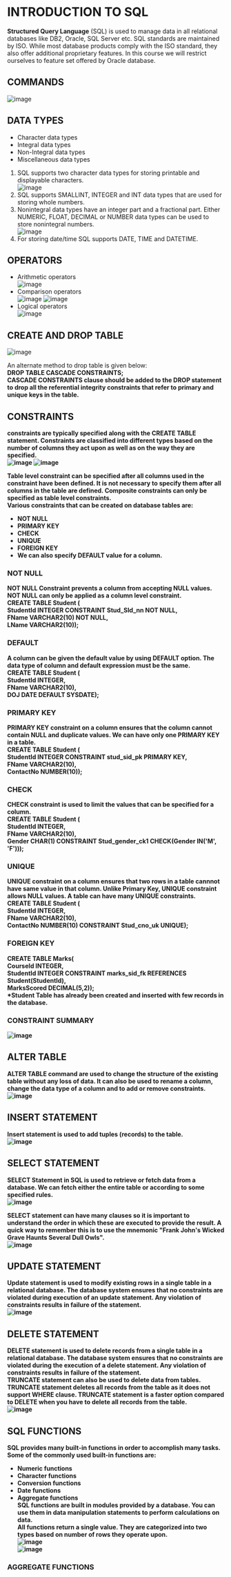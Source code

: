 # INTRODUCTION TO SQL  
**Structured Query Language** (SQL) is used to manage data in all relational databases like DB2, Oracle, SQL Server etc. SQL standards are maintained by ISO. While most database products comply with the ISO standard, they also offer additional proprietary features. In this course we will restrict ourselves to feature set offered by Oracle database.

## COMMANDS  
![image](https://github.com/Vikasgupta29/SQL/assets/92180754/673982ce-ba23-4138-b23c-566ddaee5615)

## DATA TYPES  
- Character data types
- Integral data types
- Non-Integral data types
- Miscellaneous data types  

1. SQL supports two character data types for storing printable and displayable characters.  
   ![image](https://github.com/Vikasgupta29/SQL/assets/92180754/7e8be429-4beb-4a18-a58f-137680d73880)  
3. SQL supports SMALLINT, INTEGER and INT data types that are used for storing whole numbers.  
4. Nonintegral data types have an integer part and a fractional part. Either NUMERIC, FLOAT, DECIMAL or NUMBER data types can be used to store nonintegral numbers.  
   ![image](https://github.com/Vikasgupta29/SQL/assets/92180754/e8e4a2a5-d11f-4ed3-861c-eaec60d5a5c0)  
5. For storing date/time SQL supports DATE, TIME and DATETIME.  

## OPERATORS  
- Arithmetic operators  
  ![image](https://github.com/Vikasgupta29/SQL/assets/92180754/35deff5a-437c-4ad6-856c-6f07cdd4d053)  
- Comparison operators  
  ![image](https://github.com/Vikasgupta29/SQL/assets/92180754/fd55da3b-0d8b-4709-a1b7-d7beb0f62d21)
  ![image](https://github.com/Vikasgupta29/SQL/assets/92180754/90634c59-d104-490c-b201-0621534cce18)  
- Logical operators  
  ![image](https://github.com/Vikasgupta29/SQL/assets/92180754/1864a7ae-9f94-47e5-92c6-39d3520cf825)  

## CREATE AND DROP TABLE  
![image](https://github.com/Vikasgupta29/SQL/assets/92180754/42f7a0d1-add9-4fb1-8aca-60286578f501)

An alternate method to drop table is given below:  
**DROP TABLE <Table name> CASCADE CONSTRAINTS;**  
**CASCADE CONSTRAINTS** clause should be added to the DROP statement to drop all the referential integrity constraints that refer to primary and unique keys in the table.

## CONSTRAINTS  
constraints are typically specified along with the CREATE TABLE statement. Constraints are classified into different types based on the number of columns they act upon as well as on the way they are specified.  
![image](https://github.com/Vikasgupta29/SQL/assets/92180754/47f0a58f-c80f-4ca2-88e6-9fbdf240431d)
![image](https://github.com/Vikasgupta29/SQL/assets/92180754/92046343-2015-422a-9b58-14ec471d5004)  

Table level constraint can be specified after all columns used in the constraint have been defined. It is not necessary to specify them after all columns in the table are defined. Composite constraints can only be specified as table level constraints.  
Various constraints that can be created on database tables are:  
- NOT NULL  
- PRIMARY KEY
- CHECK
- UNIQUE
- FOREIGN KEY
- We can also specify DEFAULT value for a column.  

### NOT NULL  
NOT NULL Constraint prevents a column from accepting NULL values. NOT NULL can only be applied as a column level constraint.  
CREATE TABLE Student (  
    StudentId INTEGER CONSTRAINT Stud_SId_nn NOT NULL,  
    FName VARCHAR2(10) NOT NULL,  
    LName VARCHAR2(10));  

### DEFAULT
A column can be given the default value by using DEFAULT option. The data type of column and default expression must be the same.  
CREATE TABLE Student (  
    StudentId INTEGER,  
    FName VARCHAR2(10),  
    DOJ DATE DEFAULT SYSDATE);  

### PRIMARY KEY  
PRIMARY KEY constraint on a column ensures that the column cannot contain NULL and duplicate values. We can have only one PRIMARY KEY in a table.  
CREATE TABLE Student (  
    StudentId INTEGER CONSTRAINT stud_sid_pk PRIMARY KEY,  
    FName VARCHAR2(10),  
    ContactNo NUMBER(10));  

### CHECK  
CHECK constraint is used to limit the values that can be specified for a column.  
CREATE TABLE Student (  
    StudentId INTEGER,  
    FName VARCHAR2(10),  
    Gender CHAR(1) CONSTRAINT Stud_gender_ck1 CHECK(Gender IN('M', 'F')));  

### UNIQUE  
UNIQUE constraint on a column ensures that two rows in a table cannnot have same value in that column. Unlike Primary Key, UNIQUE constraint allows NULL values. A table can have many UNIQUE constraints.  
CREATE TABLE Student (  
    StudentId INTEGER,  
    FName VARCHAR2(10),  
    ContactNo NUMBER(10) CONSTRAINT Stud_cno_uk UNIQUE);  

### FOREIGN KEY  
CREATE TABLE Marks(  
    CourseId INTEGER,   
    StudentId INTEGER CONSTRAINT marks_sid_fk REFERENCES Student(StudentId),  
    MarksScored DECIMAL(5,2));  
*Student Table has already been created and inserted with few records in the database.  

### CONSTRAINT SUMMARY  
![image](https://github.com/Vikasgupta29/SQL/assets/92180754/e913ad62-a88e-46ae-8b54-0d5673e44dec)

## ALTER TABLE
ALTER TABLE command are used to change the structure of the existing table without any loss of data. It can also be used to rename a column, change the data type of a column and to add or remove constraints.  
![image](https://github.com/Vikasgupta29/SQL/assets/92180754/4c380e9d-bda8-4e32-930a-d6bc4e3dcced)

## INSERT STATEMENT  
Insert statement is used to add tuples (records) to the table.  
![image](https://github.com/Vikasgupta29/SQL/assets/92180754/c19b23d5-84d2-4df5-a443-5df3a5ae24a5)

## SELECT STATEMENT  
SELECT Statement in SQL is used to retrieve or fetch data from a database. We can fetch either the entire table or according to some specified rules.  
![image](https://github.com/Vikasgupta29/SQL/assets/92180754/e771859c-9d72-4f13-8480-d4cb84272111)

SELECT statement can have many clauses so it is important to understand the order in which these are executed to provide the result. A quick way to remember this is to use the mnemonic "Frank John's Wicked Grave Haunts Several Dull Owls".  
![image](https://github.com/Vikasgupta29/SQL/assets/92180754/fac11b2e-5e05-4ea5-8e5c-f39ba791655d)

## UPDATE STATEMENT  
Update statement is used to modify existing rows in a single table in a relational database. The database system ensures that no constraints are violated during execution of an update statement. Any violation of constraints results in failure of the statement.  
![image](https://github.com/Vikasgupta29/SQL/assets/92180754/f51d917c-60dc-4502-bfc3-2719996190a2)

## DELETE STATEMENT  
DELETE statement is used to delete records from a single table in a relational database. The database system ensures that no constraints are violated during the execution of a delete statement. Any violation of constraints results in failure of the statement.  
TRUNCATE statement can also be used to delete data from tables. TRUNCATE statement deletes all records from the table as it does not support WHERE clause. TRUNCATE statement is a faster option compared to DELETE when you have to delete all records from the table.  
![image](https://github.com/Vikasgupta29/SQL/assets/92180754/5a9a822d-3ba9-41c5-a9de-efd7778f82d0)

## SQL FUNCTIONS  
SQL provides many built-in functions in order to accomplish many tasks. Some of the commonly used built-in functions are:
- Numeric functions 
- Character functions
- Conversion functions 
- Date functions 
- Aggregate functions  
SQL functions are built in modules provided by a database. You can use them in data manipulation statements to perform calculations on data.  
All functions return a single value. They are categorized into two types based on number of rows they operate upon.  
![image](https://github.com/Vikasgupta29/SQL/assets/92180754/f71f4498-815b-42f9-80db-d80f26ac5849)  
![image](https://github.com/Vikasgupta29/SQL/assets/92180754/78f1a538-db31-4a27-8705-73f764852711)  

### AGGREGATE FUNCTIONS










  



